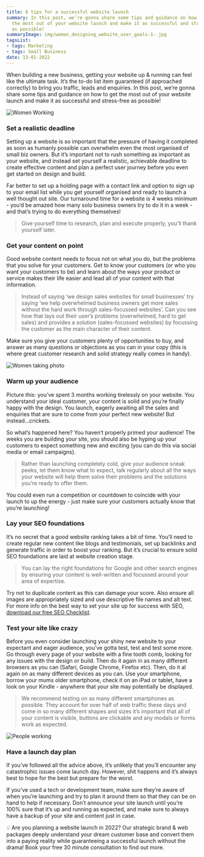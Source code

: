 ```yaml
---
title: 6 tips for a successful website launch
summary: In this post, we’re gonna share some tips and guidance on how to get
  the most out of your website launch and make it as successful and stress-free
  as possible!
summaryImage: img/woman_designing_website_user_goals-1-.jpg
tagsList:
- tags: Marketing
- tags: Small Business
date: 13-01-2022
---
```

When building a new business, getting your website up & running can feel like the ultimate task. It’s the to-do list item guaranteed (if approached correctly) to bring you traffic, leads and enquiries. In this post, we’re gonna share some tips and guidance on how to get the most out of your website launch and make it as successful and stress-free as possible!



![Women Working](img/two_women_designing_website-1-.jpg)

### **Set a realistic deadline**

Setting up a website is so important that the pressure of having it completed as soon as humanly possible can overwhelm even the most organised of small biz owners. But it’s important not to rush something as important as your website, and instead set yourself a realistic, achievable deadline to create effective content and plan a perfect user journey before you even get started on design and build.

Far better to set up a holding page with a contact link and option to sign up to your email list while you get yourself organised and ready to launch a well thought out site. Our turnaround time for a website is 4 weeks minimum - you’d be amazed how many solo business owners try to do it in a week - and that’s trying to do everything themselves!

> Give yourself time to research, plan and execute properly, you’ll thank yourself later.

### **Get your content on point**

Good website content needs to focus not on what you do, but the problems that you solve for your customers. Get to know your customers (or who you want your customers to be) and learn about the ways your product or service makes their life easier and lead all of your content with that information.

> Instead of saying ‘we design sales websites for small businesses’ try saying ‘we help overwhelmed business owners get more sales without the hard work through sales-focussed websites’. Can you see how that lays out their user’s problems (overwhelmed, hard to get sales) and provides a solution (sales-focussed websites) by focussing the customer as the main character of their content.

Make sure you give your customers plenty of opportunities to buy, and answer as many questions or objections as you can in your copy (this is where great customer research and solid strategy really comes in handy).

![Women taking photo](img/woman_filming_social_media_video-1-.jpg)

### **Warm up your audience**

Picture this: you’ve spent 3 months working tirelessly on your website. You understand your ideal customer, your content is solid and you’re finally happy with the design. You launch, eagerly awaiting all the sales and enquiries that are sure to come from your perfect new website! But instead…crickets.

So what’s happened here? You haven’t properly primed your audience! The weeks you are building your site, you should also be hyping up your customers to expect something new and exciting (you can do this via social media or email campaigns).

> Rather than launching completely cold, give your audience sneak peeks, let them know what to expect, talk regularly about all the ways your website will help them solve their problems and the solutions you’re ready to offer them.

You could even run a competition or countdown to coincide with your launch to up the energy - just make sure your customers actually know that you’re launching!

### **Lay your SEO foundations**

It’s no secret that a good website ranking takes a bit of time. You’ll need to create regular new content like blogs and testimonials, set up backlinks and generate traffic in order to boost your ranking. But it’s crucial to ensure solid SEO foundations are laid at website creation stage.

> You can lay the right foundations for Google and other search engines by ensuring your content is well-written and focussed around your area of expertise.

Try not to duplicate content as this can damage your score. Also ensure all images are appropriately sized and use descriptive file names and alt text. For more info on the best way to set your site up for success with SEO, [download our free SEO Checklist](https://mailchi.mp/f2ca6a15298b/freeseochecklist-luckynightstudio).

### **Test your site like crazy**

Before you even consider launching your shiny new website to your expectant and eager audience, you’ve gotta test, test and test some more. Go through every page of your website with a fine tooth comb, looking for any issues with the design or build. Then do it again in as many different browsers as you can (Safari, Google Chrome, Firefox etc). Then, do it al again on as many different devices as you can. Use your smartphone, borrow your mums older smartphone, check it on an iPad or tablet, have a look on your Kindle - anywhere that your site may potentially be displayed.

> We recommend testing on as many different smartphones as possible. They account for over half of web traffic these days and come in so many different shapes and sizes it’s important that all of your content is visible, buttons are clickable and any modals or forms work as expected.

![People working](img/tech_team_launching_website-1-.jpg)

### **Have a launch day plan**

If you’ve followed all the advice above, it’s unlikely that you’ll encounter any catastrophic issues come launch day. However, shit happens and it’s always best to hope for the best but prepare for the worst.

If you’ve used a tech or development team, make sure they’re aware of when you’re launching and try to plan it around them so that they can be on hand to help if necessary. Don’t announce your site launch until you’re 100% sure that it’s up and running as expected, and make sure to always have a backup of your site and content just in case.

<aside> 💡 Are you planning a website launch in 2022? Our strategic brand & web packages deeply understand your dream customer base and convert them into a paying reality while guaranteeing a successful launch without the drama! Book your free 30 minute consultation to find out more.

</aside>
